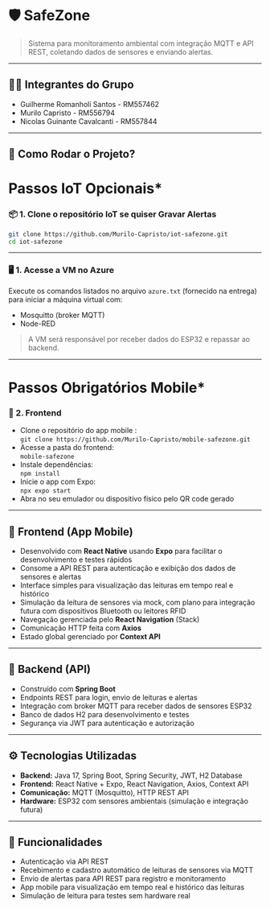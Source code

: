 # 🛡️ SafeZone

> Sistema para monitoramento ambiental com integração MQTT e API REST, coletando dados de sensores e enviando alertas.

---

## 🧑‍💻 Integrantes do Grupo
- Guilherme Romanholi Santos - RM557462  
- Murilo Capristo - RM556794  
- Nicolas Guinante Cavalcanti - RM557844  

---

## 🚀 Como Rodar o Projeto?

# Passos IoT Opcionais*
### 📦 1. Clone o repositório IoT se quiser Gravar Alertas

```bash
git clone https://github.com/Murilo-Capristo/iot-safezone.git
cd iot-safezone
```

---
### 🖥️ 1. Acesse a VM no Azure

Execute os comandos listados no arquivo `azure.txt` (fornecido na entrega) para iniciar a máquina virtual com:

- Mosquitto (broker MQTT)
- Node-RED

> A VM será responsável por receber dados do ESP32 e repassar ao backend.

---

# Passos Obrigatórios Mobile*
  
### 📲 2. Frontend
- Clone o repositório do app mobile :  
  `git clone https://github.com/Murilo-Capristo/mobile-safezone.git`  
- Acesse a pasta do frontend:  
  `mobile-safezone`  
- Instale dependências:  
  `npm install`  
- Inicie o app com Expo:  
  `npx expo start`  
- Abra no seu emulador ou dispositivo físico pelo QR code gerado

---

## 📱 Frontend (App Mobile)

- Desenvolvido com **React Native** usando **Expo** para facilitar o desenvolvimento e testes rápidos  
- Consome a API REST para autenticação e exibição dos dados de sensores e alertas  
- Interface simples para visualização das leituras em tempo real e histórico  
- Simulação da leitura de sensores via mock, com plano para integração futura com dispositivos Bluetooth ou leitores RFID  
- Navegação gerenciada pelo **React Navigation** (Stack)  
- Comunicação HTTP feita com **Axios**  
- Estado global gerenciado por **Context API**

---

## 🔧 Backend (API)

- Construído com **Spring Boot**  
- Endpoints REST para login, envio de leituras e alertas  
- Integração com broker MQTT para receber dados de sensores ESP32  
- Banco de dados H2 para desenvolvimento e testes  
- Segurança via JWT para autenticação e autorização  

---

## ⚙️ Tecnologias Utilizadas

- **Backend:** Java 17, Spring Boot, Spring Security, JWT, H2 Database  
- **Frontend:** React Native + Expo, React Navigation, Axios, Context API  
- **Comunicação:** MQTT (Mosquitto), HTTP REST API  
- **Hardware:** ESP32 com sensores ambientais (simulação e integração futura)  

---

## 🧩 Funcionalidades

- Autenticação via API REST  
- Recebimento e cadastro automático de leituras de sensores via MQTT  
- Envio de alertas para API REST para registro e monitoramento  
- App mobile para visualização em tempo real e histórico das leituras  
- Simulação de leitura para testes sem hardware real  
